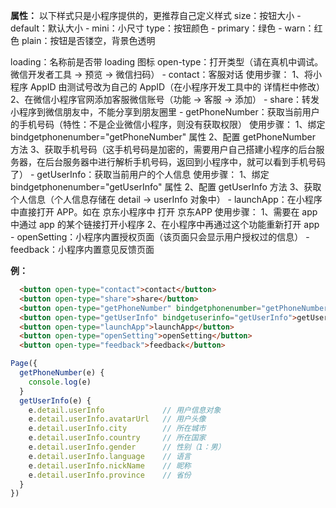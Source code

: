 **属性：** 以下样式只是小程序提供的，更推荐自己定义样式
  size：按钮大小
    - default：默认大小
    - mini：小尺寸
  type：按钮颜色
    - primary：绿色
    - warn：红色
  plain：按钮是否镂空，背景色透明
  
  loading：名称前是否带 loading 图标
  open-type：打开类型（请在真机中调试。微信开发者工具 → 预览 → 微信扫码）
    - contact：客服对话
      使用步骤：
        1、将小程序 AppID 由测试号改为自己的 AppID（在小程序开发工具中的 详情栏中修改）
        2、在微信小程序官网添加客服微信账号（功能 → 客服 → 添加）
    - share：转发小程序到微信朋友中，不能分享到朋友圈里
    - getPhoneNumber：获取当前用户的手机号码（特性：不是企业微信小程序，则没有获取权限）
      使用步骤：
        1、绑定 bindgetphonenumber="getPhoneNumber" 属性
        2、配置 getPhoneNumber 方法
        3、获取手机号码（这手机号码是加密的，需要用户自己搭建小程序的后台服务器，在后台服务器中进行解析手机号码，返回到小程序中，就可以看到手机号码了）
    - getUserInfo：获取当前用户的个人信息
      使用步骤：
        1、绑定 bindgetphonenumber="getUserInfo" 属性
        2、配置 getUserInfo 方法
        3、获取个人信息（个人信息存储在 detail → userInfo 对象中）
    - launchApp：在小程序中直接打开 APP。如在 京东小程序中 打开 京东APP
      使用步骤：
        1、需要在 app 中通过 app 的某个链接打开小程序
        2、在小程序中再通过这个功能重新打开 app
    - openSetting：小程序内置授权页面（该页面只会显示用户授权过的信息）
    - feedback：小程序内置意见反馈页面

**例：**
  ```html
    <button open-type="contact">contact</button>
    <button open-type="share">share</button>
    <button open-type="getPhoneNumber" bindgetphonenumber="getPhoneNumber">getPhoneNumber</button>
    <button open-type="getUserInfo" bindgetuserinfo="getUserInfo">getUserInfo</button>
    <button open-type="launchApp">launchApp</button>
    <button open-type="openSetting">openSetting</button>
    <button open-type="feedback">feedback</button>
  ```

  ```js
  Page({
    getPhoneNumber(e) {
      console.log(e)
    }
    getUserInfo(e) {
      e.detail.userInfo             // 用户信息对象
      e.detail.userInfo.avatarUrl   // 用户头像
      e.detail.userInfo.city        // 所在城市
      e.detail.userInfo.country     // 所在国家
      e.detail.userInfo.gender      // 性别（1：男）
      e.detail.userInfo.language    // 语言
      e.detail.userInfo.nickName    // 昵称
      e.detail.userInfo.province    // 省份
    }
  })
  ```